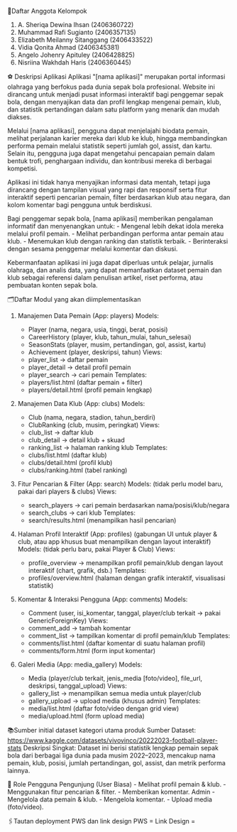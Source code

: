 📃Daftar Anggota Kelompok

1. A. Sheriqa Dewina Ihsan (2406360722)
2. Muhammad Rafi Sugianto (2406357135)
3. Elizabeth Meilanny Sitanggang (2406433522)
4. Vidia Qonita Ahmad (2406345381)
5. Angelo Johenry Apituley (2406428825)
6. Nisriina Wakhdah Haris (2406360445)


⚽ Deskripsi Aplikasi
Aplikasi "[nama aplikasi]" merupakan portal informasi olahraga yang berfokus pada dunia sepak bola profesional. Website ini dirancang untuk menjadi pusat informasi interaktif bagi penggemar sepak bola, dengan menyajikan data dan profil lengkap mengenai pemain, klub, dan statistik pertandingan dalam satu platform yang menarik dan mudah diakses.

Melalui [nama aplikasi], pengguna dapat menjelajahi biodata pemain, melihat perjalanan karier mereka dari klub ke klub, hingga membandingkan performa pemain melalui statistik seperti jumlah gol, assist, dan kartu. Selain itu, pengguna juga dapat mengetahui pencapaian pemain dalam bentuk trofi, penghargaan individu, dan kontribusi mereka di berbagai kompetisi.

Aplikasi ini tidak hanya menyajikan informasi data mentah, tetapi juga dirancang dengan tampilan visual yang rapi dan responsif serta fitur interaktif seperti pencarian pemain, filter berdasarkan klub atau negara, dan kolom komentar bagi pengguna untuk berdiskusi.

Bagi penggemar sepak bola, [nama aplikasi] memberikan pengalaman informatif dan menyenangkan untuk:
     - Mengenal lebih dekat idola mereka melalui profil pemain.
     - Melihat perbandingan performa antar pemain atau klub.
     - Menemukan klub dengan ranking dan statistik terbaik.
     - Berinteraksi dengan sesama penggemar melalui komentar dan diskusi.

Kebermanfaatan aplikasi ini juga dapat diperluas untuk pelajar, jurnalis olahraga, dan analis data, yang dapat memanfaatkan dataset pemain dan klub sebagai referensi dalam penulisan artikel, riset performa, atau pembuatan konten sepak bola.

🗂️Daftar Modul yang akan diimplementasikan
1. Manajemen Data Pemain (App: players)
Models:
     - Player (nama, negara, usia, tinggi, berat, posisi)
     - CareerHistory (player, klub, tahun_mulai, tahun_selesai)
     - SeasonStats (player, musim, pertandingan, gol, assist, kartu)
     - Achievement (player, deskripsi, tahun)
Views:
     - player_list → daftar pemain
     - player_detail → detail profil pemain
     - player_search → cari pemain
Templates:
     - players/list.html (daftar pemain + filter)
     - players/detail.html (profil pemain lengkap)

2. Manajemen Data Klub (App: clubs)
Models:
     - Club (nama, negara, stadion, tahun_berdiri)
     - ClubRanking (club, musim, peringkat)
Views:
     - club_list → daftar klub
     - club_detail → detail klub + skuad
     - ranking_list → halaman ranking klub
Templates:
     - clubs/list.html (daftar klub)
     - clubs/detail.html (profil klub)
     - clubs/ranking.html (tabel ranking)

3. Fitur Pencarian & Filter (App: search)
Models: (tidak perlu model baru, pakai dari players & clubs)
Views:
     - search_players → cari pemain berdasarkan nama/posisi/klub/negara
     - search_clubs → cari klub
Templates:
     - search/results.html (menampilkan hasil pencarian)

4. Halaman Profil Interaktif (App: profiles)
(gabungan UI untuk player & club, atau app khusus buat menampilkan dengan layout interaktif)
Models: (tidak perlu baru, pakai Player & Club)
Views:
     - profile_overview → menampilkan profil pemain/klub dengan layout interaktif (chart, grafik, dsb.)
Templates:
     - profiles/overview.html (halaman dengan grafik interaktif, visualisasi statistik)

5. Komentar & Interaksi Pengguna (App: comments)
Models:
     - Comment (user, isi_komentar, tanggal, player/club terkait → pakai GenericForeignKey)
Views:
     - comment_add → tambah komentar
     - comment_list → tampilkan komentar di profil pemain/klub
Templates:
     - comments/list.html (daftar komentar di suatu halaman profil)
     - comments/form.html (form input komentar)

6. Galeri Media (App: media_gallery)
Models:
     - Media (player/club terkait, jenis_media [foto/video], file_url, deskripsi, tanggal_upload)
Views:
     - gallery_list → menampilkan semua media untuk player/club
     - gallery_upload → upload media (khusus admin)
Templates:
     - media/list.html (daftar foto/video dengan grid view)
     - media/upload.html (form upload media)
  

📚Sumber initial dataset kategori utama produk
Sumber Dataset:
          https://www.kaggle.com/datasets/vivovinco/20222023-football-player-stats
Deskripsi Singkat:
Dataset ini berisi statistik lengkap pemain sepak bola dari berbagai liga dunia pada musim 2022–2023, mencakup nama pemain, klub, posisi, jumlah pertandingan, gol, assist, dan metrik performa lainnya.

👤 Role Pengguna
Pengunjung (User Biasa)
          - Melihat profil pemain & klub.
          - Menggunakan fitur pencarian & filter.
          - Memberikan komentar.
Admin
          - Mengelola data pemain & klub.
          - Mengelola komentar.
          - Upload media (foto/video).


🖇️Tautan deployment PWS dan link design
PWS = 
Link Design =

